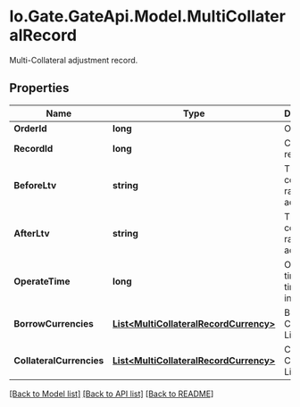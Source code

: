 
# Io.Gate.GateApi.Model.MultiCollateralRecord

Multi-Collateral adjustment record.

## Properties

Name | Type | Description | Notes
------------ | ------------- | ------------- | -------------
**OrderId** | **long** | Order ID | [optional] 
**RecordId** | **long** | Collateral record ID | [optional] 
**BeforeLtv** | **string** | The collateral ratio before adjustment | [optional] 
**AfterLtv** | **string** | The collateral ratio before adjustment | [optional] 
**OperateTime** | **long** | Operation time, timestamp in seconds. | [optional] 
**BorrowCurrencies** | [**List&lt;MultiCollateralRecordCurrency&gt;**](MultiCollateralRecordCurrency.md) | Borrowing Currency List | [optional] 
**CollateralCurrencies** | [**List&lt;MultiCollateralRecordCurrency&gt;**](MultiCollateralRecordCurrency.md) | Collateral Currency List | [optional] 

[[Back to Model list]](../README.md#documentation-for-models)
[[Back to API list]](../README.md#documentation-for-api-endpoints)
[[Back to README]](../README.md)
